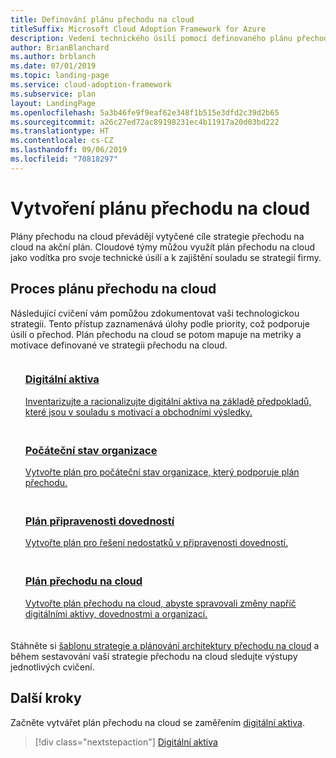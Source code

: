 ```yaml
---
title: Definování plánu přechodu na cloud
titleSuffix: Microsoft Cloud Adoption Framework for Azure
description: Vedení technického úsilí pomocí definovaného plánu přechodu na cloud
author: BrianBlanchard
ms.author: brblanch
ms.date: 07/01/2019
ms.topic: landing-page
ms.service: cloud-adoption-framework
ms.subservice: plan
layout: LandingPage
ms.openlocfilehash: 5a3b46fe9f9eaf62e348f1b515e3dfd2c39d2b65
ms.sourcegitcommit: a26c27ed72ac89198231ec4b11917a20d03bd222
ms.translationtype: HT
ms.contentlocale: cs-CZ
ms.lasthandoff: 09/06/2019
ms.locfileid: "70818297"
---
```

<!-- markdownlint-disable MD026 -->

# <a name="develop-a-cloud-adoption-plan"></a>Vytvoření plánu přechodu na cloud

Plány přechodu na cloud převádějí vytyčené cíle strategie přechodu na cloud na akční plán. Cloudové týmy můžou využít plán přechodu na cloud jako vodítka pro svoje technické úsilí a k zajištění souladu se strategií firmy.

## <a name="cloud-adoption-plan-process"></a>Proces plánu přechodu na cloud

Následující cvičení vám pomůžou zdokumentovat vaši technologickou strategii. Tento přístup zaznamenává úlohy podle priority, což podporuje úsilí o přechod. Plán přechodu na cloud se potom mapuje na metriky a motivace definované ve strategii přechodu na cloud.

<!-- markdownlint-disable MD033 -->

<ul class="panelContent cardsF">
    <li style="display: flex; flex-direction: column;">
        <a href="../digital-estate/rationalize.md">
            <div class="cardSize">
                <div class="cardPadding" style="padding-bottom:10px;">
                    <div class="card" style="padding-bottom:10px;">
                        <div class="cardImageOuter">
                            <div class="cardImage">
                                <img alt="" src="../_images/icons/1.png" data-linktype="external">
                            </div>
                        </div>
                        <div class="cardText" style="padding-left:0px;">
                            <h3>Digitální aktiva</h3>
Inventarizujte a racionalizujte digitální aktiva na základě předpokladů, které jsou v souladu s motivací a obchodními výsledky.
                        </div>
                    </div>
                </div>
            </div>
        </a>
    </li>
    <li style="display: flex; flex-direction: column;">
        <a href="./initial-org-alignment.md">
            <div class="cardSize">
                <div class="cardPadding" style="padding-bottom:10px;">
                    <div class="card" style="padding-bottom:10px;">
                        <div class="cardImageOuter">
                            <div class="cardImage">
                                <img alt="" src="../_images/icons/2.png" data-linktype="external">
                            </div>
                        </div>
                        <div class="cardText" style="padding-left:0px;">
                            <h3>Počáteční stav organizace</h3>
Vytvořte plán pro počáteční stav organizace, který podporuje plán přechodu.
                        </div>
                    </div>
                </div>
            </div>
        </a>
    </li>
    <li style="display: flex; flex-direction: column;">
        <a href="./adapt-roles-skills-processes.md">
            <div class="cardSize">
                <div class="cardPadding" style="padding-bottom:10px;">
                    <div class="card" style="padding-bottom:10px;">
                        <div class="cardImageOuter">
                            <div class="cardImage">
                                <img alt="" src="../_images/icons/3.png" data-linktype="external">
                            </div>
                        </div>
                        <div class="cardText" style="padding-left:0px;">
                            <h3>Plán připravenosti dovedností</h3>
Vytvořte plán pro řešení nedostatků v připravenosti dovedností.
                        </div>
                    </div>
                </div>
            </div>
        </a>
    </li>
    <li style="display: flex; flex-direction: column;">
        <a href="./plan-intro.md">
            <div class="cardSize">
                <div class="cardPadding" style="padding-bottom:10px;">
                    <div class="card" style="padding-bottom:10px;">
                        <div class="cardImageOuter">
                            <div class="cardImage">
                                <img alt="" src="../_images/icons/4.png" data-linktype="external">
                            </div>
                        </div>
                        <div class="cardText" style="padding-left:0px;">
                            <h3>Plán přechodu na cloud</h3>
Vytvořte plán přechodu na cloud, abyste spravovali změny napříč digitálními aktivy, dovednostmi a organizací.
                        </div>
                    </div>
                </div>
            </div>
        </a>
    </li>
</ul>

Stáhněte si [šablonu strategie a plánování architektury přechodu na cloud](https://archcenter.blob.core.windows.net/cdn/fusion/readiness/Microsoft-Cloud-Adoption-Framework-Strategy-and-Plan-Template.docx) a během sestavování vaší strategie přechodu na cloud sledujte výstupy jednotlivých cvičení.

## <a name="next-steps"></a>Další kroky

Začněte vytvářet plán přechodu na cloud se zaměřením [digitální aktiva](../digital-estate/index.md).

> [!div class="nextstepaction"]
> [Digitální aktiva](../digital-estate/index.md)
